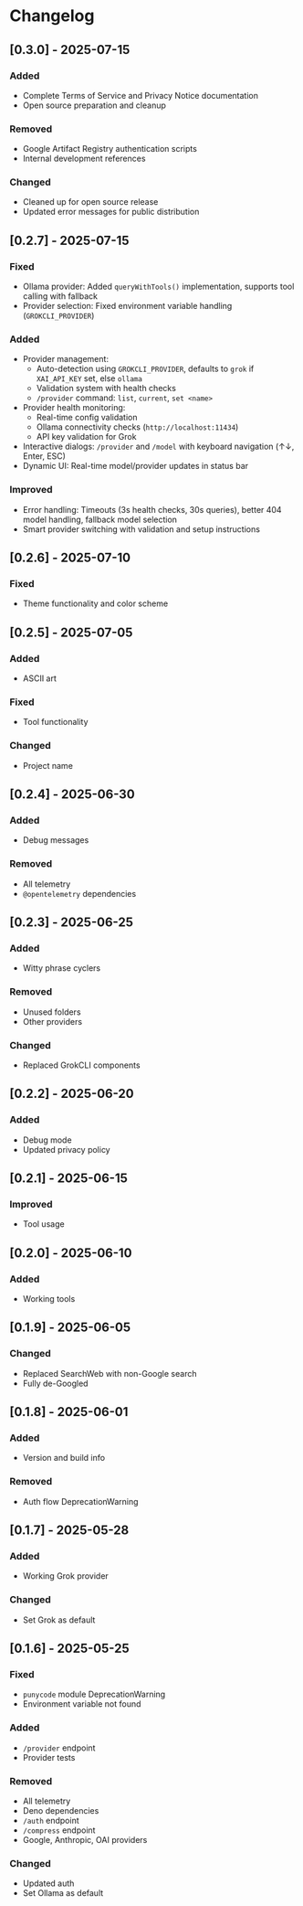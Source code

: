 # Changelog

## [0.3.0] - 2025-07-15
### Added
- Complete Terms of Service and Privacy Notice documentation
- Open source preparation and cleanup

### Removed
- Google Artifact Registry authentication scripts
- Internal development references

### Changed
- Cleaned up for open source release
- Updated error messages for public distribution

## [0.2.7] - 2025-07-15
### Fixed
- Ollama provider: Added `queryWithTools()` implementation, supports tool calling with fallback
- Provider selection: Fixed environment variable handling (`GROKCLI_PROVIDER`)

### Added
- Provider management:
  - Auto-detection using `GROKCLI_PROVIDER`, defaults to `grok` if `XAI_API_KEY` set, else `ollama`
  - Validation system with health checks
  - `/provider` command: `list`, `current`, `set <name>`
- Provider health monitoring:
  - Real-time config validation
  - Ollama connectivity checks (`http://localhost:11434`)
  - API key validation for Grok
- Interactive dialogs: `/provider` and `/model` with keyboard navigation (↑↓, Enter, ESC)
- Dynamic UI: Real-time model/provider updates in status bar

### Improved
- Error handling: Timeouts (3s health checks, 30s queries), better 404 model handling, fallback model selection
- Smart provider switching with validation and setup instructions

## [0.2.6] - 2025-07-10
### Fixed
- Theme functionality and color scheme

## [0.2.5] - 2025-07-05
### Added
- ASCII art
### Fixed
- Tool functionality
### Changed
- Project name

## [0.2.4] - 2025-06-30
### Added
- Debug messages
### Removed
- All telemetry
- `@opentelemetry` dependencies

## [0.2.3] - 2025-06-25
### Added
- Witty phrase cyclers
### Removed
- Unused folders
- Other providers
### Changed
- Replaced GrokCLI components

## [0.2.2] - 2025-06-20
### Added
- Debug mode
- Updated privacy policy

## [0.2.1] - 2025-06-15
### Improved
- Tool usage

## [0.2.0] - 2025-06-10
### Added
- Working tools

## [0.1.9] - 2025-06-05
### Changed
- Replaced SearchWeb with non-Google search
- Fully de-Googled

## [0.1.8] - 2025-06-01
### Added
- Version and build info
### Removed
- Auth flow DeprecationWarning

## [0.1.7] - 2025-05-28
### Added
- Working Grok provider
### Changed
- Set Grok as default

## [0.1.6] - 2025-05-25
### Fixed
- `punycode` module DeprecationWarning
- Environment variable not found
### Added
- `/provider` endpoint
- Provider tests
### Removed
- All telemetry
- Deno dependencies
- `/auth` endpoint
- `/compress` endpoint
- Google, Anthropic, OAI providers
### Changed
- Updated auth
- Set Ollama as default